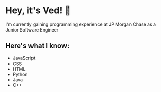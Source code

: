 # Hey, it's Ved! 🦾

I'm currently gaining programming experience at JP Morgan Chase as a Junior Software Engineer

## Here's what I know:
- JavaScript
- CSS
- HTML
- Python
- Java
- C++

